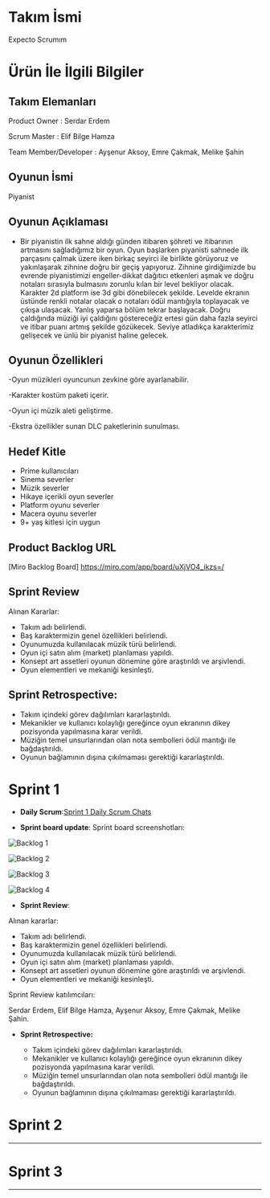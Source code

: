 
# **Takım İsmi**

Expecto Scrumım


# Ürün İle İlgili Bilgiler

## Takım Elemanları

 Product Owner : Serdar Erdem 

 Scrum Master : Elif Bilge Hamza

 Team Member/Developer : Ayşenur Aksoy, Emre Çakmak, Melike Şahin

## Oyunun İsmi

Piyanist

## Oyunun Açıklaması

- Bir piyanistin ilk sahne aldığı günden itibaren şöhreti ve itibarının artmasını sağladığımız bir oyun. Oyun başlarken piyanisti sahnede ilk parçasını çalmak üzere
iken birkaç seyirci ile birlikte görüyoruz ve yakınlaşarak zihnine doğru bir geçiş yapıyoruz. 
Zihnine girdiğimizde bu evrende piyanistimizi engeller-dikkat dağıtıcı etkenleri aşmak ve doğru notaları sırasıyla 
bulmasını zorunlu kılan bir level bekliyor olacak. Karakter 2d platform ise 3d gibi dönebilecek şekilde. Levelde ekranın üstünde renkli notalar olacak o notaları
 ödül mantığıyla toplayacak ve çıkışa ulaşacak. Yanlış yaparsa bölüm tekrar başlayacak.  Doğru çaldığında müziği iyi çaldığını göstereceğiz ertesi gün daha fazla seyirci ve itibar puanı artmış şekilde gözükecek. Seviye atladıkça karakterimiz gelişecek 
ve ünlü bir piyanist haline gelecek.

## Oyunun Özellikleri
 -Oyun müzikleri oyuncunun zevkine göre ayarlanabilir.

-Karakter kostüm paketi içerir.

-Oyun içi müzik aleti geliştirme.

-Ekstra özellikler sunan DLC paketlerinin sunulması.

## Hedef Kitle

- Prime kullanıcıları
- Sinema severler
- Müzik severler
- Hikaye içerikli oyun severler
- Platform oyunu severler
- Macera oyunu severler
- 9+ yaş kitlesi için uygun


## Product Backlog URL

[Miro Backlog Board] https://miro.com/app/board/uXjVO4_ikzs=/ 

## Sprint Review

Alınan Kararlar:
- Takım adı belirlendi.
- Baş karaktermizin genel özellikleri belirlendi.
- Oyunumuzda kullanılacak müzik türü belirlendi.
- Oyun içi satın alım (market) planlaması yapıldı.
- Konsept art assetleri oyunun dönemine göre araştırıldı ve arşivlendi.
- Oyun elementleri ve mekaniği kesinleşti.  

## Sprint Retrospective:

- Takım içindeki görev dağılımları kararlaştırıldı. 
- Mekanikler ve kullanıcı kolaylığı gereğince oyun ekranının dikey pozisyonda yapılmasına karar verildi.
- Müziğin temel unsurlarından olan nota sembolleri ödül mantığı ile bağdaştırıldı. 
- Oyunun bağlamının dışına çıkılmaması gerektiği kararlaştırıldı.


# Sprint 1



- **Daily Scrum**:[Sprint 1 Daily Scrum Chats](https://github.com/wmelikesahin/Unity_Team62/blob/main/ProjectManagement/Sprint1Documents/DailyScrumMeetingNotesSprint1.docx?raw=true)


- **Sprint board update**: Sprint board screenshotları: 



![Backlog 1](https://raw.githubusercontent.com/wmelikesahin/Unity_Team62/main/ProjectManagement/Sprint1Documents/Miro%20Sprint%201.png)

![Backlog 2](https://raw.githubusercontent.com/wmelikesahin/Unity_Team62/main/ProjectManagement/Sprint1Documents/Miro%20Sprint%201%20(2).png)

![Backlog 3](https://raw.githubusercontent.com/wmelikesahin/Unity_Team62/main/ProjectManagement/Sprint1Documents/Miro%20Sprint%201%20(3).png)

![Backlog 4](https://raw.githubusercontent.com/wmelikesahin/Unity_Team62/main/ProjectManagement/Sprint1Documents/Miro%20Sprint%201%20(4).png)


- **Sprint Review**: 

Alınan kararlar: 
- Takım adı belirlendi.
- Baş karaktermizin genel özellikleri belirlendi.
- Oyunumuzda kullanılacak müzik türü belirlendi.
- Oyun içi satın alım (market) planlaması yapıldı.
- Konsept art assetleri oyunun dönemine göre araştırıldı ve arşivlendi.
- Oyun elementleri ve mekaniği kesinleşti.  


Sprint Review katılımcıları:

Serdar Erdem, Elif Bilge Hamza, Ayşenur Aksoy, Emre Çakmak, Melike Şahin.



- **Sprint Retrospective:**

  - Takım içindeki görev dağılımları kararlaştırıldı. 
  - Mekanikler ve kullanıcı kolaylığı gereğince oyun ekranının dikey pozisyonda yapılmasına karar verildi.
  - Müziğin temel unsurlarından olan nota sembolleri ödül mantığı ile bağdaştırıldı. 
  - Oyunun bağlamının dışına çıkılmaması gerektiği kararlaştırıldı.



# Sprint 2


---

# Sprint 3

---

